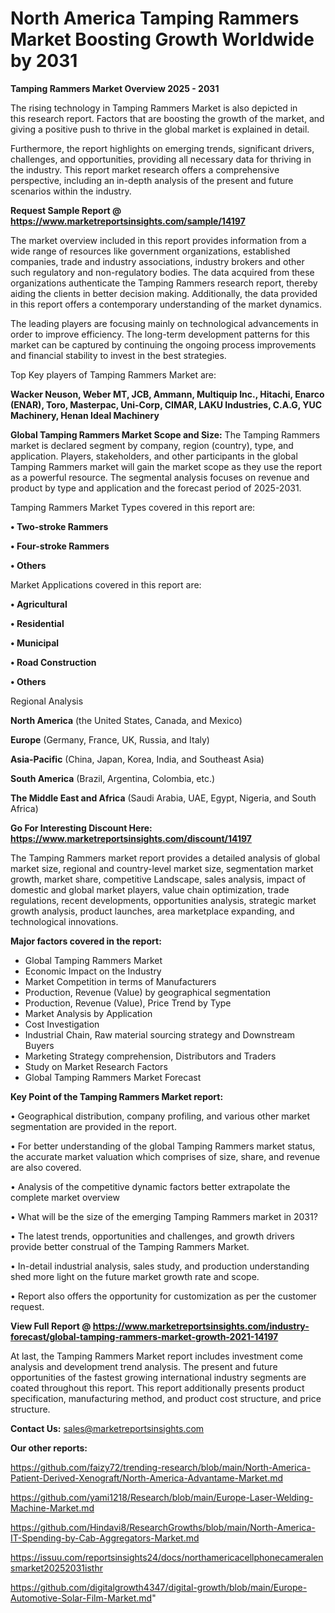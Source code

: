  # North America Tamping Rammers Market Boosting Growth Worldwide by 2031

<Strong> Tamping Rammers Market Overview 2025 - 2031</strong>

The rising technology in Tamping Rammers Market is also depicted in this research report. Factors that are boosting the growth of the market, and giving a positive push to thrive in the global market is explained in detail.

Furthermore, the report highlights on emerging trends, significant drivers, challenges, and opportunities, providing all necessary data for thriving in the industry. This report market research offers a comprehensive perspective, including an in-depth analysis of the present and future scenarios within the industry.

<strong>Request Sample Report @ <a href=https://www.marketreportsinsights.com/sample/14197>https://www.marketreportsinsights.com/sample/14197</a></strong>

The market overview included in this report provides information from a wide range of resources like government organizations, established companies, trade and industry associations, industry brokers and other such regulatory and non-regulatory bodies. The data acquired from these organizations authenticate the Tamping Rammers research report, thereby aiding the clients in better decision making. Additionally, the data provided in this report offers a contemporary understanding of the market dynamics.

The leading players are focusing mainly on technological advancements in order to improve efficiency. The long-term development patterns for this market can be captured by continuing the ongoing process improvements and financial stability to invest in the best strategies.

Top Key players of Tamping Rammers Market are:

<strong>Wacker Neuson, Weber MT, JCB, Ammann, Multiquip Inc., Hitachi, Enarco (ENAR), Toro, Masterpac, Uni-Corp, CIMAR, LAKU Industries, C.A.G, YUC Machinery, Henan Ideal Machinery</strong>

<strong><b>Global Tamping Rammers Market Scope and Size:</b></strong>
The Tamping Rammers market is declared segment by company, region (country), type, and application. Players, stakeholders, and other participants in the global Tamping Rammers market will gain the market scope as they use the report as a powerful resource. The segmental analysis focuses on revenue and product by type and application and the forecast period of 2025-2031.

Tamping Rammers Market Types covered in this report are:

<strong>• Two-stroke Rammers

• Four-stroke Rammers

• Others</strong>

Market Applications covered in this report are:

<strong>• Agricultural

• Residential

• Municipal

• Road Construction

• Others</strong> 

Regional Analysis

<strong>North America</strong> (the United States, Canada, and Mexico)

<strong>Europe</strong> (Germany, France, UK, Russia, and Italy)

<strong>Asia-Pacific</strong> (China, Japan, Korea, India, and Southeast Asia)

<strong>South America</strong> (Brazil, Argentina, Colombia, etc.)

<strong>The Middle East and Africa</strong> (Saudi Arabia, UAE, Egypt, Nigeria, and South Africa)

<strong>Go For Interesting Discount Here: <a href=https://www.marketreportsinsights.com/discount/14197>https://www.marketreportsinsights.com/discount/14197</a></strong>

The Tamping Rammers market report provides a detailed analysis of global market size, regional and country-level market size, segmentation market growth, market share, competitive Landscape, sales analysis, impact of domestic and global market players, value chain optimization, trade regulations, recent developments, opportunities analysis, strategic market growth analysis, product launches, area marketplace expanding, and technological innovations.

<strong><b>Major factors covered in the report:</b></strong>
<ul>
  <li>Global Tamping Rammers Market </li>
  <li>Economic Impact on the Industry</li>
  <li>Market Competition in terms of Manufacturers</li>
  <li>Production, Revenue (Value) by geographical segmentation</li>
  <li>Production, Revenue (Value), Price Trend by Type</li>
  <li>Market Analysis by Application</li>
  <li>Cost Investigation</li>
  <li>Industrial Chain, Raw material sourcing strategy and Downstream Buyers</li>
  <li>Marketing Strategy comprehension, Distributors and Traders</li>
  <li>Study on Market Research Factors</li>
  <li>Global Tamping Rammers Market Forecast</li>
</ul>

<strong><b>Key Point of the Tamping Rammers Market report:</b></strong>

• Geographical distribution, company profiling, and various other market segmentation are provided in the report.

• For better understanding of the global Tamping Rammers market status, the accurate market valuation which comprises of size, share, and revenue are also covered.

• Analysis of the competitive dynamic factors better extrapolate the complete market overview

• What will be the size of the emerging Tamping Rammers market in 2031?

• The latest trends, opportunities and challenges, and growth drivers provide better construal of the Tamping Rammers Market.

• In-detail industrial analysis, sales study, and production understanding shed more light on the future market growth rate and scope.

• Report also offers the opportunity for customization as per the customer request.

<strong><b>View Full Report @ <a href=https://www.marketreportsinsights.com/industry-forecast/global-tamping-rammers-market-growth-2021-14197>https://www.marketreportsinsights.com/industry-forecast/global-tamping-rammers-market-growth-2021-14197</a></b></strong>


At last, the Tamping Rammers Market report includes investment come analysis and development trend analysis. The present and future opportunities of the fastest growing international industry segments are coated throughout this report. This report additionally presents product specification, manufacturing method, and product cost structure, and price structure.

<strong>Contact Us:</strong>
sales@marketreportsinsights.com

<strong>Our other reports:</strong>

<a href=https://github.com/faizy72/trending-research/blob/main/North-America-Patient-Derived-Xenograft/North-America-Advantame-Market.md>https://github.com/faizy72/trending-research/blob/main/North-America-Patient-Derived-Xenograft/North-America-Advantame-Market.md</a>

<a href=https://github.com/yami1218/Research/blob/main/Europe-Laser-Welding-Machine-Market.md>https://github.com/yami1218/Research/blob/main/Europe-Laser-Welding-Machine-Market.md</a>

<a href=https://github.com/Hindavi8/ResearchGrowths/blob/main/North-America-IT-Spending-by-Cab-Aggregators-Market.md>https://github.com/Hindavi8/ResearchGrowths/blob/main/North-America-IT-Spending-by-Cab-Aggregators-Market.md</a>

<a href=https://issuu.com/reportsinsights24/docs/northamericacellphonecameralensmarket20252031isthr>https://issuu.com/reportsinsights24/docs/northamericacellphonecameralensmarket20252031isthr</a>

<a href=https://github.com/digitalgrowth4347/digital-growth/blob/main/Europe-Automotive-Solar-Film-Market.md>https://github.com/digitalgrowth4347/digital-growth/blob/main/Europe-Automotive-Solar-Film-Market.md</a>"
